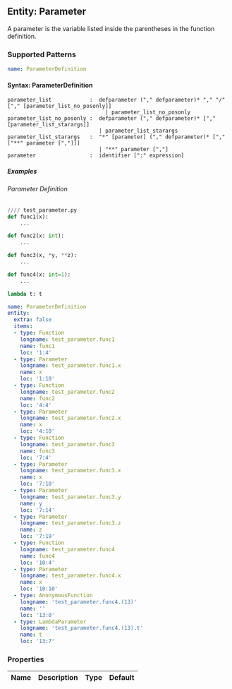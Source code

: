 ## Entity: Parameter
A parameter is the variable listed inside the parentheses in the function definition. 

### Supported Patterns
```yaml
name: ParameterDefinition
```
#### Syntax: ParameterDefinition

```text
parameter_list            :  defparameter ("," defparameter)* "," "/" ["," [parameter_list_no_posonly]]
                               | parameter_list_no_posonly
parameter_list_no_posonly :  defparameter ("," defparameter)* ["," [parameter_list_starargs]]
                             | parameter_list_starargs
parameter_list_starargs   :  "*" [parameter] ("," defparameter)* ["," ["**" parameter [","]]]
                             | "**" parameter [","]
parameter                 :  identifier [":" expression]
```

##### Examples

###### Parameter Definition

```python
//// test_parameter.py
def func1(x):
    ...

def func2(x: int):
    ...

def func3(x, *y, **z):
    ...

def func4(x: int=1):
    ...

lambda t: t

```

```yaml
name: ParameterDefinition
entity:
  extra: false
  items:
  - type: Function
    longname: test_parameter.func1
    name: func1
    loc: '1:4'
  - type: Parameter
    longname: test_parameter.func1.x
    name: x
    loc: '1:10'
  - type: Function
    longname: test_parameter.func2
    name: func2
    loc: '4:4'
  - type: Parameter
    longname: test_parameter.func2.x
    name: x
    loc: '4:10'
  - type: Function
    longname: test_parameter.func3
    name: func3
    loc: '7:4'
  - type: Parameter
    longname: test_parameter.func3.x
    name: x
    loc: '7:10'
  - type: Parameter
    longname: test_parameter.func3.y
    name: y
    loc: '7:14'
  - type: Parameter
    longname: test_parameter.func3.z
    name: z
    loc: '7:19'
  - type: Function
    longname: test_parameter.func4
    name: func4
    loc: '10:4'
  - type: Parameter
    longname: test_parameter.func4.x
    name: x
    loc: '10:10'
  - type: AnonymousFunction
    longname: 'test_parameter.func4.(13)'
    name: ''
    loc: '13:0'
  - type: LambdaParameter
    longname: 'test_parameter.func4.(13).t'
    name: t
    loc: '13:7'
```

### Properties

| Name | Description | Type | Default |
|---|---|:---:|:---:|